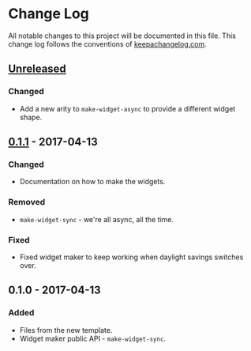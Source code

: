 # Change Log
All notable changes to this project will be documented in this file. This change log follows the conventions of [keepachangelog.com](http://keepachangelog.com/).

## [Unreleased]
### Changed
- Add a new arity to `make-widget-async` to provide a different widget shape.

## [0.1.1] - 2017-04-13
### Changed
- Documentation on how to make the widgets.

### Removed
- `make-widget-sync` - we're all async, all the time.

### Fixed
- Fixed widget maker to keep working when daylight savings switches over.

## 0.1.0 - 2017-04-13
### Added
- Files from the new template.
- Widget maker public API - `make-widget-sync`.

[Unreleased]: https://github.com/your-name/tex_split/compare/0.1.1...HEAD
[0.1.1]: https://github.com/your-name/tex_split/compare/0.1.0...0.1.1
